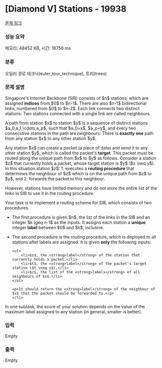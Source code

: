 # [Diamond V] Stations - 19938 

[문제 링크](https://www.acmicpc.net/problem/19938) 

### 성능 요약

메모리: 48452 KB, 시간: 16756 ms

### 분류

오일러 경로 테크닉(euler_tour_technique), 트리(trees)

### 문제 설명

<p>Singapore's Internet Backbone (SIB) consists of $n$ stations, which are assigned <strong>indices</strong> from $0$ to $n-1$. There are also $n-1$ bidirectional links, numbered from $0$ to $n-2$. Each link connects two distinct stations. Two stations connected with a single link are called neighbours.</p>

<p>A path from station $x$ to station $y$ is a sequence of distinct stations $a_0,a_1,\cdots,a_p$, such that $a_0=x$, $a_p=y$, and every two consecutive stations in the path are neighbours. There is <strong>exactly one</strong> path from any station $x$ to any other station $y$.</p>

<p>Any station $x$ can create a packet (a piece of data) and send it to any other station $y$, which is called the packet's <strong>target</strong>. This packet must be routed along the unique path from $x$ to $y$ as follows. Consider a station $z$ that currently holds a packet, whose target station is $y$ ($z \neq y$). In this situation station $z$: 1. executes a <strong>routing procedure</strong> that determines the neighbour of $z$ which is on the unique path from $z$ to $y$, and 2. forwards the packet to this neighbour.</p>

<p>However, stations have limited memory and do not store the entire list of the links in SIB to use it in the routing procedure.</p>

<p>Your task is to implement a routing scheme for SIB, which consists of two procedures.</p>

<ul>
	<li>The first procedure is given $n$, the list of the links in the SIB and an integer $k \geq n-1$ as the inputs. It assigns each station a <strong>unique</strong> integer <strong>label</strong> between $0$ and $k$, inclusive. </li>
	<li>
	<p>The second procedure is the routing procedure, which is deployed to all stations after labels are assigned. It is given <strong>only</strong> the following inputs:</p>

	<ul>
		<li>$s$, the <strong>label</strong> of the station that currently holds a packet,</li>
		<li>$t$, the <strong>label</strong> of the packet's target station ($t \neq s$),</li>
		<li>$c$, the list of the <strong>labels</strong> of all neighbours of $s$.</li>
	</ul>

	<p>It should return the <strong>label</strong> of the neighbour of $s$ that the packet should be forwarded to.</p>
	</li>
</ul>

<p>In one subtask, the score of your solution depends on the value of the maximum label assigned to any station (in general, smaller is better).</p>

### 입력 

 Empty

### 출력 

 Empty

